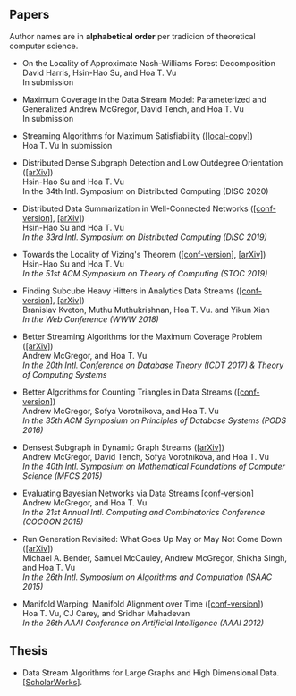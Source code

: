 ## Papers 

Author names are in **alphabetical order** per tradicion of theoretical computer science.

* On the Locality of Approximate Nash-Williams Forest Decomposition   
  David Harris, Hsin-Hao Su, and Hoa T. Vu  
  In submission

* Maximum Coverage in the Data Stream Model: Parameterized and Generalized 
  Andrew McGregor, David Tench, and Hoa T. Vu  
  In submission  

* Streaming Algorithms for Maximum Satisfiability ([[local-copy]](streaming-max-sat.pdf))  
  Hoa T. Vu 
  In submission 

* Distributed Dense Subgraph Detection and Low Outdegree Orientation ([[arXiv]](https://arxiv.org/abs/1907.12443))  
  Hsin-Hao Su and Hoa T. Vu  
  In the 34th Intl. Symposium on Distributed Computing (DISC 2020)  

* Distributed Data Summarization in Well-Connected Networks ([[conf-version]](disc-2019.pdf), [[arXiv]](https://arxiv.org/abs/1908.00236))  
  Hsin-Hao Su and Hoa T. Vu   
  *In the 33rd Intl. Symposium on Distributed Computing (DISC 2019)*

* Towards the Locality of Vizing's Theorem ([[conf-version]](stoc19.pdf), [[arXiv]](https://arxiv.org/abs/1901.00479))    
  Hsin-Hao Su and Hoa T. Vu   
  *In the 51st ACM Symposium on Theory of Computing (STOC 2019)*
  

* Finding Subcube Heavy Hitters in Analytics Data Streams  ([[conf-version]](www18.pdf), [[arXiv]](https://arxiv.org/abs/1708.05159))  
  Branislav Kveton, Muthu Muthukrishnan, Hoa T. Vu. and Yikun Xian  
  *In the Web Conference (WWW 2018)*

* Better Streaming Algorithms for the Maximum Coverage Problem ([[arXiv]](https://arxiv.org/abs/1610.06199))  
  Andrew McGregor, and Hoa T. Vu  
  *In the 20th Intl.  Conference on Database Theory (ICDT 2017)  & Theory of Computing Systems*


* Better Algorithms for Counting Triangles in Data Streams ([[conf-version]](pods16.pdf))  
  Andrew McGregor, Sofya Vorotnikova, and Hoa T. Vu  
  *In the 35th ACM Symposium on Principles of Database Systems (PODS 2016)*

* Densest Subgraph in Dynamic Graph Streams ([[arXiv]](https://arxiv.org/abs/1506.04417))  
  Andrew McGregor, David Tench, Sofya Vorotnikova, and Hoa T. Vu  
  *In the 40th Intl. Symposium on Mathematical Foundations of Computer Science (MFCS 2015)*

* Evaluating Bayesian Networks via Data Streams [[conf-version]](cocoon15.pdf)  
  Andrew McGregor, and Hoa T. Vu  
  *In the 21st Annual Intl. Computing and Combinatorics Conference (COCOON 2015)*

* Run Generation Revisited: What Goes Up May or May Not Come Down ([[arXiv]](https://arxiv.org/abs/1504.06501))  
  Michael A. Bender, Samuel McCauley, Andrew McGregor, Shikha Singh, and Hoa T. Vu  
  *In the 26th Intl. Symposium on Algorithms and Computation (ISAAC 2015)*

* Manifold Warping: Manifold Alignment over Time ([[conf-version]](aaai12.pdf))  
  Hoa T. Vu, CJ Carey, and Sridhar Mahadevan  
  *In the 26th AAAI Conference on Artificial Intelligence (AAAI 2012)*



## Thesis 

* Data Stream Algorithms for Large Graphs and High Dimensional Data. [[ScholarWorks]](https://scholarworks.umass.edu/dissertations_2/1404/).

